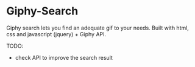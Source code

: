 # Giphy-Search
Giphy search lets you find an adequate gif to your needs. Built with html, css and javascript (jquery) + Giphy API.

TODO:
* check API to improve the search result
